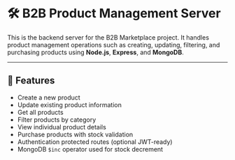 # 🛠️ B2B Product Management Server

This is the backend server for the B2B Marketplace project. It handles product management operations such as creating, updating, filtering, and purchasing products using **Node.js**, **Express**, and **MongoDB**.

---

## 🚀 Features

- Create a new product
- Update existing product information
- Get all products
- Filter products by category
- View individual product details
- Purchase products with stock validation
- Authentication protected routes (optional JWT-ready)
- MongoDB `$inc` operator used for stock decrement